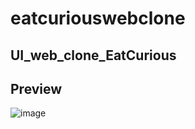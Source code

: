 # eatcuriouswebclone

## UI_web_clone_EatCurious

## Preview
![image](https://github.com/triggereddown/UI_web_clone_EatCurious/assets/137756305/2e5292a3-dee2-44f5-ad3a-faf18fe7a893)


 
